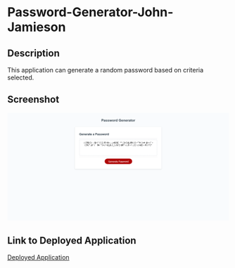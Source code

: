 # Password-Generator-John-Jamieson

## Description

This application can generate a random password based on criteria selected.

## Screenshot

![Demo Screenshot](screenshot.png)

## Link to Deployed Application

[Deployed Application](https://crusaderjohn.github.io/Password-Generator-John-Jamieson/)